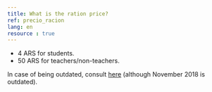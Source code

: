 ```yaml
---
title: What is the ration price?
ref: precio_racion
lang: en
resource : true
---
```


* 4 ARS for students.
* 50 ARS for teachers/non-teachers.

In case of being outdated, consult [here](https://www.unc.edu.ar/vida-estudiantil/comedoruniversitario) (although November 2018 is outdated).
